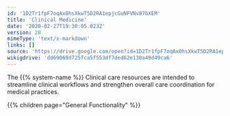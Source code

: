 ```yaml
---
id: '1D2Tr1fpF7oqAx0hsXkwT5D2RA1epjcGuNFVNv87bXEM'
title: 'Clinical Medicine'
date: '2020-02-27T19:30:05.023Z'
version: 28
mimeType: 'text/x-markdown'
links: []
source: 'https://drive.google.com/open?id=1D2Tr1fpF7oqAx0hsXkwT5D2RA1epjcGuNFVNv87bXEM'
wikigdrive: 'dd69069d725fca5f553df7ded62e130a49d49ca6'
---
```

The {{% system-name %}} Clinical care resources are intended to streamline clinical workflows and strengthen overall care coordination for medical practices.

{{% children page="General Functionality" %}}
